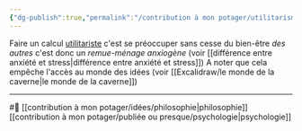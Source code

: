 ```yaml
---
{"dg-publish":true,"permalink":"/contribution à mon potager/utilitarisme est toujours synonyme d'anxiété/"}
---
```


Faire un calcul [utilitariste](utilitarisme) c'est se préoccuper sans cesse du bien-être *des autres* c'est donc un *remue-ménage anxiogène* (voir [[différence entre anxiété et stress\|différence entre anxiété et stress]]) 
A noter que cela empêche l'accès au monde des idées (voir [[Excalidraw/le monde de la caverne\|le monde de la caverne]])

---
#🌱 [[contribution à mon potager/idées/philosophie\|philosophie]] [[contribution à mon potager/publiée ou presque/psychologie\|psychologie]]